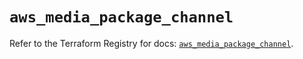 # `aws_media_package_channel`

Refer to the Terraform Registry for docs: [`aws_media_package_channel`](https://registry.terraform.io/providers/hashicorp/aws/4.54.0/docs/resources/media_package_channel).
